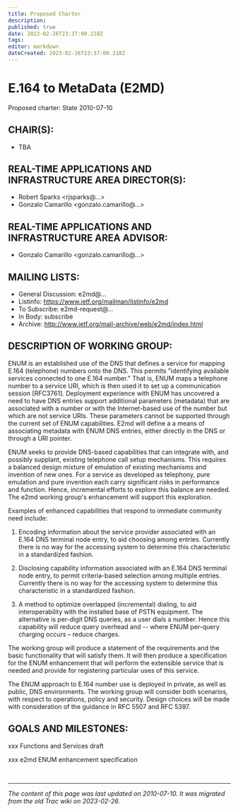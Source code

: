 ```yaml
---
title: Proposed Charter
description: 
published: true
date: 2023-02-26T23:37:00.218Z
tags: 
editor: markdown
dateCreated: 2023-02-26T23:37:00.218Z
---
```


# E.164 to MetaData (E2MD)

Proposed charter: State 2010-07-10

## CHAIR(S):

  -  TBA 

## REAL-TIME APPLICATIONS AND INFRASTRUCTURE AREA DIRECTOR(S):

 -   Robert Sparks <rjsparks@…>
 -   Gonzalo Camarillo <gonzalo.camarillo@…> 

## REAL-TIME APPLICATIONS AND INFRASTRUCTURE AREA ADVISOR:

 -   Gonzalo Camarillo <gonzalo.camarillo@…> 

## MAILING LISTS:

 -   General Discussion: e2md@…
 -   Listinfo: ​https://www.ietf.org/mailman/listinfo/e2md
 -   To Subscribe: e2md-request@…
 -   In Body: subscribe
 -   Archive: ​http://www.ietf.org/mail-archive/web/e2md/index.html

## DESCRIPTION OF WORKING GROUP:

ENUM is an established use of the DNS that defines a service for mapping E.164 (telephone) numbers onto the DNS. This permits "identifying available services connected to one E.164 number." That is, ENUM maps a telephone number to a service URI, which is then used it to set up a communication session [RFC3761]. Deployment experience with ENUM has uncovered a need to have DNS entries support additional parameters (metadata) that are associated with a number or with the Internet-based use of the number but which are not service URIs. These parameters cannot be supported through the current set of ENUM capabilities. E2md will define a a means of associating metadata with ENUM DNS entries, either directly in the DNS or through a URI pointer.

ENUM seeks to provide DNS-based capabilities that can integrate with, and possibly supplant, existing telephone call setup mechanisms. This requires a balanced design mixture of emulation of existing mechanisms and invention of new ones. For a service as developed as telephony, pure emulation and pure invention each carry significant risks in performance and function. Hence, incremental efforts to explore this balance are needed. The e2md working group's enhancement will support this exploration.

Examples of enhanced capabilities that respond to immediate community need include:

  1.  Encoding information about the service provider associated with an E.164 DNS terminal node entry, to aid choosing among entries. Currently there is no way for the accessing system to determine this characteristic in a standardized fashion. 

 2.   Disclosing capability information associated with an E.164 DNS terminal node entry, to permit criteria-based selection among multiple entries. Currently there is no way for the accessing system to determine this characteristic in a standardized fashion. 

 3.   A method to optimize overlapped (incremental) dialing, to aid interoperability with the installed base of PSTN equipment. The alternative is per-digit DNS queries, as a user dials a number. Hence this capability will reduce query overhead and -- where ENUM per-query charging occurs – reduce charges. 

The working group will produce a statement of the requirements and the basic functionality that will satisfy them. It will then produce a specification for the ENUM enhancement that will perform the extensible service that is needed and provide for registering particular uses of this service.

The ENUM approach to E.164 number use is deployed in private, as well as public, DNS environments. The working group will consider both scenarios, with respect to operations, policy and security. Design choices will be made with consideration of the guidance in RFC 5507 and RFC 5397.
## GOALS AND MILESTONES:

xxx Functions and Services draft

xxx e2md ENUM enhancement specification 

&nbsp;
&nbsp;
&nbsp;

---

*The content of this page was last updated on 2010-07-10. It was migrated from the old Trac wiki on 2023-02-26.*